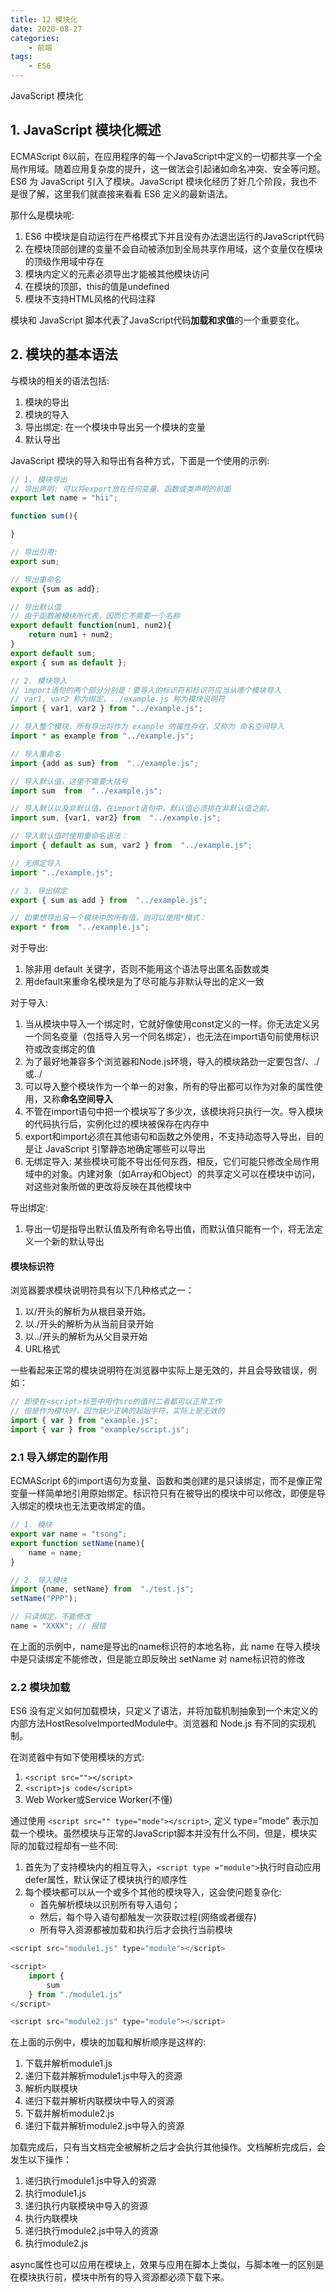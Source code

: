 ```yaml
---
title: 12 模块化
date: 2020-08-27
categories:
    - 前端
tags:
	- ES6
---
```


JavaScript 模块化

<!-- more -->

## 1. JavaScript 模块化概述
ECMAScript 6以前，在应用程序的每一个JavaScript中定义的一切都共享一个全局作用域。随着应用复杂度的提升，这一做法会引起诸如命名冲突、安全等问题。ES6 为 JavaScript 引入了模块。JavaScript 模块化经历了好几个阶段，我也不是很了解，这里我们就直接来看看 ES6 定义的最新语法。

那什么是模块呢:
1. ES6 中模块是自动运行在严格模式下并且没有办法退出运行的JavaScript代码
2. 在模块顶部创建的变量不会自动被添加到全局共享作用域，这个变量仅在模块的顶级作用域中存在
3. 模块内定义的元素必须导出才能被其他模块访问
4. 在模块的顶部，this的值是undefined
5. 模块不支持HTML风格的代码注释

模块和 JavaScript 脚本代表了JavaScript代码**加载和求值**的一个重要变化。

## 2. 模块的基本语法
与模块的相关的语法包括:
1. 模块的导出
2. 模块的导入
3. 导出绑定: 在一个模块中导出另一个模块的变量
3. 默认导出

JavaScript 模块的导入和导出有各种方式，下面是一个使用的示例:

```js
// 1. 模块导出
// 导出声明: 可以将export放在任何变量、函数或类声明的前面
export let name = "hii";

function sum(){

}

// 导出引用:
export sum;

// 导出重命名
export {sum as add};

// 导出默认值
// 由于函数被模块所代表，因而它不需要一个名称
export default function(num1, num2){
    return num1 + num2;
}
export default sum;
export { sum as default };

// 2. 模块导入
// import语句的两个部分分别是：要导入的标识符和标识符应当从哪个模块导入
// var1, var2 称为绑定，../example.js 称为模块说明符
import { var1, var2 } from "../example.js";

// 导入整个模块，所有导出将作为 example 的属性存在，又称为 命名空间导入
import * as example from "../example.js";

// 导入重命名
import {add as sum} from  "../example.js";

// 导入默认值，这里不需要大括号
import sum  from  "../example.js";

// 导入默认以及非默认值，在import语句中，默认值必须排在非默认值之前。
import sum, {var1, var2} from  "../example.js";

// 导入默认值时使用重命名语法：
import { default as sum, var2 } from  "../example.js";

// 无绑定导入
import "../example.js";

// 3. 导出绑定
export { sum as add } from  "../example.js";

// 如果想导出另一个模块中的所有值，则可以使用*模式：
export * from  "../example.js";
```

对于导出:
1. 除非用 default 关键字，否则不能用这个语法导出匿名函数或类
2. 用default来重命名模块是为了尽可能与非默认导出的定义一致

对于导入:
1. 当从模块中导入一个绑定时，它就好像使用const定义的一样。你无法定义另一个同名变量（包括导入另一个同名绑定），也无法在import语句前使用标识符或改变绑定的值
2. 为了最好地兼容多个浏览器和Node.js环境，导入的模块路劲一定要包含/、./或../
3. 可以导入整个模块作为一个单一的对象，所有的导出都可以作为对象的属性使用，又称**命名空间导入**
4. 不管在import语句中把一个模块写了多少次，该模块将只执行一次。导入模块的代码执行后，实例化过的模块被保存在内存中
5. export和import必须在其他语句和函数之外使用，不支持动态导入导出，目的是让 JavaScript 引擎静态地确定哪些可以导出
6. 无绑定导入: 某些模块可能不导出任何东西，相反，它们可能只修改全局作用域中的对象。内建对象（如Array和Object）的共享定义可以在模块中访问，对这些对象所做的更改将反映在其他模块中

导出绑定:
1. 导出一切是指导出默认值及所有命名导出值，而默认值只能有一个，将无法定义一个新的默认导出

#### 模块标识符
浏览器要求模块说明符具有以下几种格式之一：
1. 以/开头的解析为从根目录开始。
2. 以./开头的解析为从当前目录开始
3. 以../开头的解析为从父目录开始
4. URL格式

一些看起来正常的模块说明符在浏览器中实际上是无效的，并且会导致错误，例如：
```js
// 即使在<script>标签中用作src的值时二者都可以正常工作
// 但是作为模块时，因为缺少正确的起始字符，实际上是无效的
import { var } from "example.js";
import { var } from "example/script.js";
```

### 2.1 导入绑定的副作用
ECMAScript 6的import语句为变量、函数和类创建的是只读绑定，而不是像正常变量一样简单地引用原始绑定。标识符只有在被导出的模块中可以修改，即便是导入绑定的模块也无法更改绑定的值。

```js
// 1. 模块
export var name = "tsong";
export function setName(name){
    name = name;
} 

// 2. 导入模块
import {name, setName} from  "./test.js";
setName("PPP");

// 只读绑定，不能修改
name = "XXXX"; // 报错
```
在上面的示例中，name是导出的name标识符的本地名称，此 name 在导入模块中是只读绑定不能修改，但是能立即反映出 setName 对 name标识符的修改

### 2.2 模块加载
ES6 没有定义如何加载模块，只定义了语法，并将加载机制抽象到一个未定义的内部方法HostResolveImportedModule中。浏览器和 Node.js 有不同的实现机制。

在浏览器中有如下使用模块的方式:
1. `<script src=""></script>`
2. `<script>js code</script>`
3. Web Worker或Service Worker(不懂)

通过使用 `<script src="" type="mode"></script>`, 定义 type="mode" 表示加载一个模块。虽然模块与正常的JavaScript脚本并没有什么不同，但是，模块实际的加载过程却有一些不同:
1. 首先为了支持模块内的相互导入，`<script type ="module">`执行时自动应用defer属性，默认保证了模块执行的顺序性
2. 每个模块都可以从一个或多个其他的模块导入，这会使问题复杂化:
    - 首先解析模块以识别所有导入语句；
    - 然后，每个导入语句都触发一次获取过程(网络或者缓存)
    - 所有导入资源都被加载和执行后才会执行当前模块

```js
<script src="module1.js" type="module"></script>

<script>
    import {
        sum
    } from "./module1.js"
</script>

<script src="module2.js" type="module"></script>
```

在上面的示例中，模块的加载和解析顺序是这样的:
1. 下载并解析module1.js
2. 递归下载并解析module1.js中导入的资源
3. 解析内联模块
4. 递归下载并解析内联模块中导入的资源
5. 下载并解析module2.js
6. 递归下载并解析module2.js中导入的资源

加载完成后，只有当文档完全被解析之后才会执行其他操作。文档解析完成后，会发生以下操作：
1. 递归执行module1.js中导入的资源
2. 执行module1.js
3. 递归执行内联模块中导入的资源
4. 执行内联模块
5. 递归执行module2.js中导入的资源
6. 执行module2.js

async属性也可以应用在模块上，效果与应用在脚本上类似，与脚本唯一的区别是在模块执行前，模块中所有的导入资源都必须下载下来。